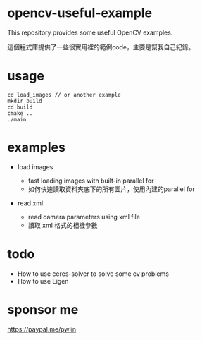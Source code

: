 # opencv-useful-example
This repository provides some useful OpenCV examples.

這個程式庫提供了一些很實用裡的範例code，主要是幫我自己紀錄。

# usage
```
cd load_images // or another example
mkdir build
cd build
cmake ..
./main
```
# examples
* load images

    * fast loading images with built-in parallel for
    * 如何快速讀取資料夾底下的所有圖片，使用內建的parallel for
* read xml

    * read camera parameters using xml file
    * 讀取 xml 格式的相機參數

# todo
* How to use ceres-solver to solve some cv problems
* How to use Eigen

# sponsor me
https://paypal.me/pwlin
